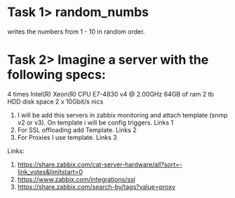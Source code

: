 # Task 1> random_numbs

writes the numbers from 1 - 10 in random order.

# Task 2> Imagine a server with the following specs:


4 times Intel(R) Xeon(R) CPU E7-4830 v4 @ 2.00GHz
64GB of ram
2 tb HDD disk space
2 x 10Gbit/s nics 

1) I will be add this servers in zabbix monitoring and attach template (snmp v2 or v3). On  template i will be config triggers. Links 1
2) For SSL offloading add Template. Links 2
3) For Proxies I use template. Links 3

Links:
1) https://share.zabbix.com/cat-server-hardware/all?sort=-link_votes&limitstart=0
2) https://www.zabbix.com/integrations/ssl
3) https://share.zabbix.com/search-by/tags?value=proxy





